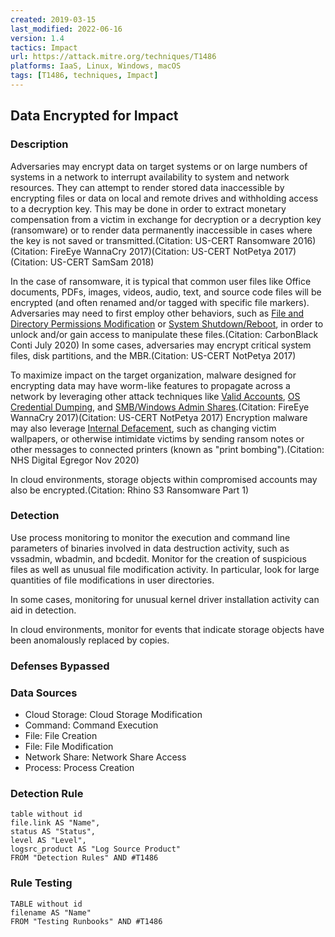 ```yaml
---
created: 2019-03-15
last_modified: 2022-06-16
version: 1.4
tactics: Impact
url: https://attack.mitre.org/techniques/T1486
platforms: IaaS, Linux, Windows, macOS
tags: [T1486, techniques, Impact]
---
```


## Data Encrypted for Impact

### Description

Adversaries may encrypt data on target systems or on large numbers of systems in a network to interrupt availability to system and network resources. They can attempt to render stored data inaccessible by encrypting files or data on local and remote drives and withholding access to a decryption key. This may be done in order to extract monetary compensation from a victim in exchange for decryption or a decryption key (ransomware) or to render data permanently inaccessible in cases where the key is not saved or transmitted.(Citation: US-CERT Ransomware 2016)(Citation: FireEye WannaCry 2017)(Citation: US-CERT NotPetya 2017)(Citation: US-CERT SamSam 2018)

In the case of ransomware, it is typical that common user files like Office documents, PDFs, images, videos, audio, text, and source code files will be encrypted (and often renamed and/or tagged with specific file markers). Adversaries may need to first employ other behaviors, such as [File and Directory Permissions Modification](https://attack.mitre.org/techniques/T1222) or [System Shutdown/Reboot](https://attack.mitre.org/techniques/T1529), in order to unlock and/or gain access to manipulate these files.(Citation: CarbonBlack Conti July 2020) In some cases, adversaries may encrypt critical system files, disk partitions, and the MBR.(Citation: US-CERT NotPetya 2017) 

To maximize impact on the target organization, malware designed for encrypting data may have worm-like features to propagate across a network by leveraging other attack techniques like [Valid Accounts](https://attack.mitre.org/techniques/T1078), [OS Credential Dumping](https://attack.mitre.org/techniques/T1003), and [SMB/Windows Admin Shares](https://attack.mitre.org/techniques/T1021/002).(Citation: FireEye WannaCry 2017)(Citation: US-CERT NotPetya 2017) Encryption malware may also leverage [Internal Defacement](https://attack.mitre.org/techniques/T1491/001), such as changing victim wallpapers, or otherwise intimidate victims by sending ransom notes or other messages to connected printers (known as "print bombing").(Citation: NHS Digital Egregor Nov 2020)

In cloud environments, storage objects within compromised accounts may also be encrypted.(Citation: Rhino S3 Ransomware Part 1)

### Detection

Use process monitoring to monitor the execution and command line parameters of binaries involved in data destruction activity, such as vssadmin, wbadmin, and bcdedit. Monitor for the creation of suspicious files as well as unusual file modification activity. In particular, look for large quantities of file modifications in user directories.

In some cases, monitoring for unusual kernel driver installation activity can aid in detection.

In cloud environments, monitor for events that indicate storage objects have been anomalously replaced by copies.

### Defenses Bypassed



### Data Sources

  - Cloud Storage: Cloud Storage Modification
  -  Command: Command Execution
  -  File: File Creation
  -  File: File Modification
  -  Network Share: Network Share Access
  -  Process: Process Creation
### Detection Rule

```dataview
table without id
file.link AS "Name",
status AS "Status",
level AS "Level",
logsrc_product AS "Log Source Product"
FROM "Detection Rules" AND #T1486
```

### Rule Testing

```dataview
TABLE without id
filename AS "Name"
FROM "Testing Runbooks" AND #T1486
```
